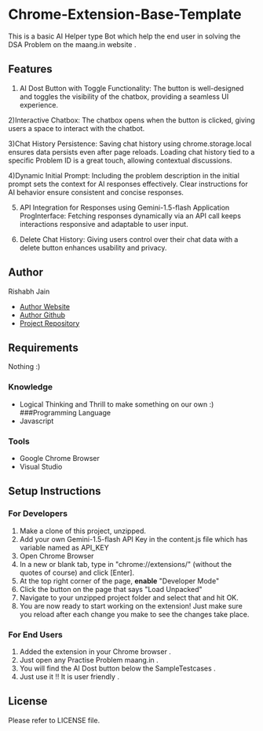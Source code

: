 # Chrome-Extension-Base-Template
This is a basic AI Helper type Bot which help the end user in solving the DSA Problem on the maang.in website .

## Features
1) AI Dost Button with Toggle Functionality:
The button is well-designed and toggles the visibility of the chatbox, providing a seamless UI experience.

2)Interactive Chatbox:
The chatbox opens when the button is clicked, giving users a space to interact with the chatbot.

3)Chat History Persistence:
Saving chat history using chrome.storage.local ensures data persists even after page reloads.
Loading chat history tied to a specific Problem ID is a great touch, allowing contextual discussions.

4)Dynamic Initial Prompt:
Including the problem description in the initial prompt sets the context for AI responses effectively.
Clear instructions for AI behavior ensure consistent and concise responses.

5) API Integration for Responses using Gemini-1.5-flash Application ProgInterface:
Fetching responses dynamically via an API call keeps interactions responsive and adaptable to user input.

7) Delete Chat History:
Giving users control over their chat data with a delete button enhances usability and privacy.

## Author
Rishabh Jain
- [Author Website]()
- [Author Github](ttps://github.com/rishbh/aiDost)
- [Project Repository](https://github.com/rishbh/aiDost)

## Requirements
Nothing :)
### Knowledge
- Logical Thinking and Thrill to make something on our own :)
###Programming Language
- Javascript
### Tools
- Google Chrome Browser
- Visual Studio
  

## Setup Instructions
### For Developers
1. Make a clone of this project, unzipped.
2. Add your own Gemini-1.5-flash API Key in the content.js file which has variable named as API_KEY
3. Open Chrome Browser
4. In a new or blank tab, type in "chrome://extensions/" (without the quotes of course) and click [Enter].
5. At the top right corner of the page, **enable** "Developer Mode"
6. Click the button on the page that says "Load Unpacked"
7. Navigate to your unzipped project folder and select that and hit OK.
8. You are now ready to start working on the extension! Just make sure you reload after each change you make to see the changes take place.

### For End Users
1. Added the extension in your Chrome browser . 
2. Just open any Practise Problem maang.in . 
3. You will find the AI Dost button below the SampleTestcases .
4. Just use it !! It is user friendly .

## License
Please refer to LICENSE file.
